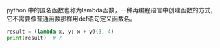 python 中的匿名函数也称为lambda函数，一种再编程语言中创建函数的方式，它不需要像普通函数那样用def语句定义函数名。

```python
result = (lambda x, y: x + y)(3, 4)
print(result)  # 7

```

